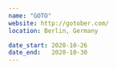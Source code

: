 ```yaml
---
name: "GOTO"
website: http://gotober.com/
location: Berlin, Germany

date_start: 2020-10-26
date_end:   2020-10-30
---
```

